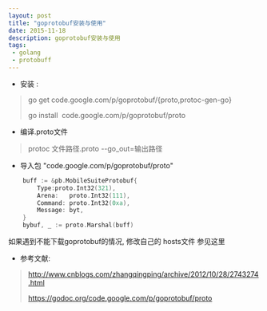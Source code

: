 ```yaml
---
layout: post
title: "goprotobuf安装与使用"
date: 2015-11-18
description: goprotobuf安装与使用
tags:
 - golang
 - protobuff
---
```


- 安装 : 

> go get code.google.com/p/goprotobuf/{proto,protoc-gen-go}
> 
> go install  code.google.com/p/goprotobuf/proto

- 编译.proto文件

> protoc 文件路径.proto --go_out=输出路径

- 导入包 "code.google.com/p/goprotobuf/proto"
```go
    buff := &pb.MobileSuiteProtobuf{  
    	Type:proto.Int32(321),  
    	Arena:   proto.Int32(111),  
    	Command: proto.Int32(0xa),  
    	Message: byt,  
    }  
    bybuf, _ := proto.Marshal(buff)  
```
如果遇到不能下载goprotobuf的情况, 修改自己的 hosts文件 参见这里



- 参考文献: 

> http://www.cnblogs.com/zhangqingping/archive/2012/10/28/2743274.html
> 
> https://godoc.org/code.google.com/p/goprotobuf/proto
